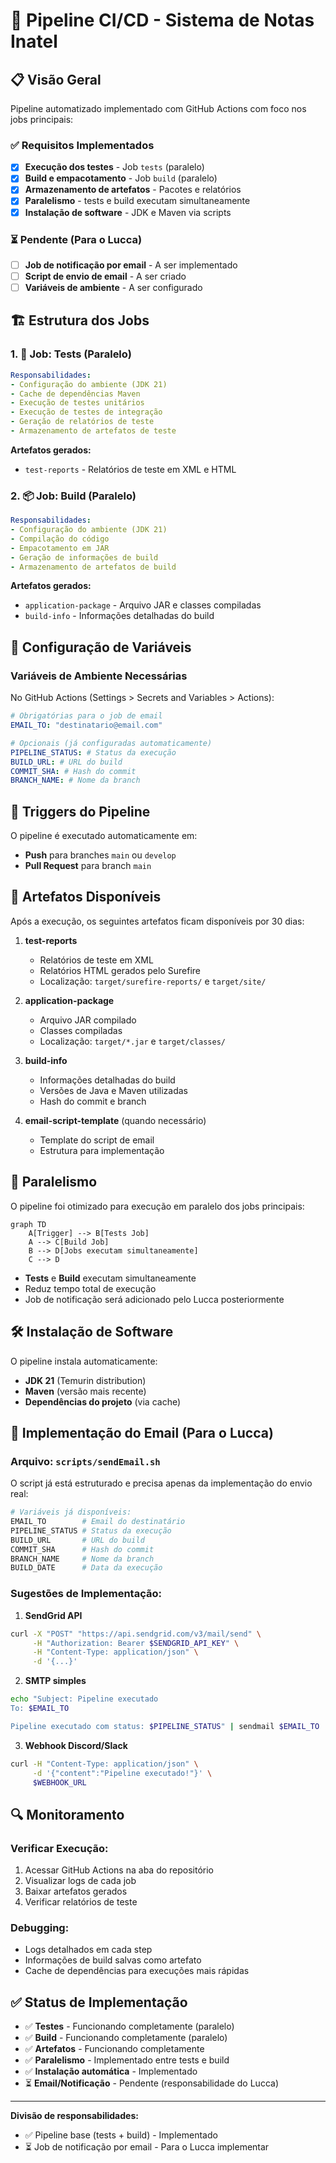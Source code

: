 # 🚀 Pipeline CI/CD - Sistema de Notas Inatel

## 📋 Visão Geral

Pipeline automatizado implementado com GitHub Actions com foco nos jobs principais:

### ✅ Requisitos Implementados

- [x] **Execução dos testes** - Job `tests` (paralelo)
- [x] **Build e empacotamento** - Job `build` (paralelo) 
- [x] **Armazenamento de artefatos** - Pacotes e relatórios
- [x] **Paralelismo** - tests e build executam simultaneamente
- [x] **Instalação de software** - JDK e Maven via scripts

### ⏳ Pendente (Para o Lucca)
- [ ] **Job de notificação por email** - A ser implementado
- [ ] **Script de envio de email** - A ser criado
- [ ] **Variáveis de ambiente** - A ser configurado

## 🏗️ Estrutura dos Jobs

### 1. 🧪 **Job: Tests** (Paralelo)
```yaml
Responsabilidades:
- Configuração do ambiente (JDK 21)
- Cache de dependências Maven
- Execução de testes unitários
- Execução de testes de integração
- Geração de relatórios de teste
- Armazenamento de artefatos de teste
```

**Artefatos gerados:**
- `test-reports` - Relatórios de teste em XML e HTML

### 2. 📦 **Job: Build** (Paralelo)
```yaml
Responsabilidades:
- Configuração do ambiente (JDK 21)
- Compilação do código
- Empacotamento em JAR
- Geração de informações de build
- Armazenamento de artefatos de build
```

**Artefatos gerados:**
- `application-package` - Arquivo JAR e classes compiladas
- `build-info` - Informações detalhadas do build

## 🔧 Configuração de Variáveis

### Variáveis de Ambiente Necessárias

No GitHub Actions (Settings > Secrets and Variables > Actions):

```yaml
# Obrigatórias para o job de email
EMAIL_TO: "destinatario@email.com"

# Opcionais (já configuradas automaticamente)
PIPELINE_STATUS: # Status da execução
BUILD_URL: # URL do build
COMMIT_SHA: # Hash do commit
BRANCH_NAME: # Nome da branch
```

## 🚀 Triggers do Pipeline

O pipeline é executado automaticamente em:

- **Push** para branches `main` ou `develop`
- **Pull Request** para branch `main`

## 📁 Artefatos Disponíveis

Após a execução, os seguintes artefatos ficam disponíveis por 30 dias:

1. **test-reports**
   - Relatórios de teste em XML
   - Relatórios HTML gerados pelo Surefire
   - Localização: `target/surefire-reports/` e `target/site/`

2. **application-package**
   - Arquivo JAR compilado
   - Classes compiladas
   - Localização: `target/*.jar` e `target/classes/`

3. **build-info**
   - Informações detalhadas do build
   - Versões de Java e Maven utilizadas
   - Hash do commit e branch

4. **email-script-template** (quando necessário)
   - Template do script de email
   - Estrutura para implementação

## 🔄 Paralelismo

O pipeline foi otimizado para execução em paralelo dos jobs principais:

```mermaid
graph TD
    A[Trigger] --> B[Tests Job]
    A --> C[Build Job]
    B --> D[Jobs executam simultaneamente]
    C --> D
```

- **Tests** e **Build** executam simultaneamente
- Reduz tempo total de execução
- Job de notificação será adicionado pelo Lucca posteriormente

## 🛠️ Instalação de Software

O pipeline instala automaticamente:

- **JDK 21** (Temurin distribution)
- **Maven** (versão mais recente)
- **Dependências do projeto** (via cache)

## 📧 Implementação do Email (Para o Lucca)

### Arquivo: `scripts/sendEmail.sh`

O script já está estruturado e precisa apenas da implementação do envio real:

```bash
# Variáveis já disponíveis:
EMAIL_TO        # Email do destinatário
PIPELINE_STATUS # Status da execução
BUILD_URL       # URL do build
COMMIT_SHA      # Hash do commit
BRANCH_NAME     # Nome da branch
BUILD_DATE      # Data da execução
```

### Sugestões de Implementação:

1. **SendGrid API**
```bash
curl -X "POST" "https://api.sendgrid.com/v3/mail/send" \
     -H "Authorization: Bearer $SENDGRID_API_KEY" \
     -H "Content-Type: application/json" \
     -d '{...}'
```

2. **SMTP simples**
```bash
echo "Subject: Pipeline executado
To: $EMAIL_TO

Pipeline executado com status: $PIPELINE_STATUS" | sendmail $EMAIL_TO
```

3. **Webhook Discord/Slack**
```bash
curl -H "Content-Type: application/json" \
     -d '{"content":"Pipeline executado!"}' \
     $WEBHOOK_URL
```

## 🔍 Monitoramento

### Verificar Execução:
1. Acessar GitHub Actions na aba do repositório
2. Visualizar logs de cada job
3. Baixar artefatos gerados
4. Verificar relatórios de teste

### Debugging:
- Logs detalhados em cada step
- Informações de build salvas como artefato
- Cache de dependências para execuções mais rápidas

## ✅ Status de Implementação

- ✅ **Testes** - Funcionando completamente (paralelo)
- ✅ **Build** - Funcionando completamente (paralelo)
- ✅ **Artefatos** - Funcionando completamente  
- ✅ **Paralelismo** - Implementado entre tests e build
- ✅ **Instalação automática** - Implementado
- ⏳ **Email/Notificação** - Pendente (responsabilidade do Lucca)

---

**Divisão de responsabilidades:** 
- ✅ Pipeline base (tests + build) - Implementado
- ⏳ Job de notificação por email - Para o Lucca implementar